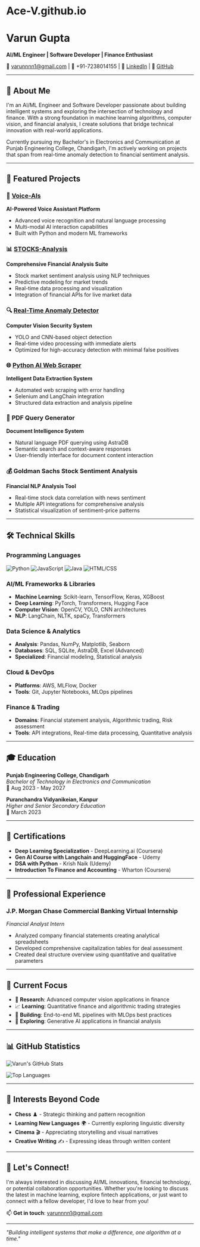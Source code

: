# Ace-V.github.io
# Varun Gupta

**AI/ML Engineer | Software Developer | Finance Enthusiast**

📧 [varunnnn1@gmail.com](mailto:varunnnn1@gmail.com) | 📱 +91-7238014155 | 🔗 [LinkedIn](https://www.linkedin.com/in/varun-gupta-38767a28b/) | 🐙 [GitHub](https://github.com/Ace-V)

---

## 👋 About Me

I'm an AI/ML Engineer and Software Developer passionate about building intelligent systems and exploring the intersection of technology and finance. With a strong foundation in machine learning algorithms, computer vision, and financial analysis, I create solutions that bridge technical innovation with real-world applications.

Currently pursuing my Bachelor's in Electronics and Communication at Punjab Engineering College, Chandigarh, I'm actively working on projects that span from real-time anomaly detection to financial sentiment analysis.

---

## 🚀 Featured Projects

### 🤖 [Voice-AIs](https://github.com/Ace-V/Voice-AIs)
**AI-Powered Voice Assistant Platform**
- Advanced voice recognition and natural language processing
- Multi-modal AI interaction capabilities
- Built with Python and modern ML frameworks

### 📊 [STOCKS-Analysis](https://github.com/Ace-V/STOCKS-Analysis)
**Comprehensive Financial Analysis Suite**
- Stock market sentiment analysis using NLP techniques
- Predictive modeling for market trends
- Real-time data processing and visualization
- Integration of financial APIs for live market data

### 🔍 [Real-Time Anomaly Detector](https://github.com/Ace-V/AI-ML)
**Computer Vision Security System**
- YOLO and CNN-based object detection
- Real-time video processing with immediate alerts
- Optimized for high-accuracy detection with minimal false positives

### 🌐 [Python AI Web Scraper](https://github.com/Ace-V/DataScience-ML)
**Intelligent Data Extraction System**
- Automated web scraping with error handling
- Selenium and LangChain integration
- Structured data extraction and analysis pipeline

### 📄 **PDF Query Generator**
**Document Intelligence System**
- Natural language PDF querying using AstraDB
- Semantic search and context-aware responses
- User-friendly interface for document content interaction

### 💰 **Goldman Sachs Stock Sentiment Analysis**
**Financial NLP Analysis Tool**
- Real-time stock data correlation with news sentiment
- Multiple API integrations for comprehensive analysis
- Statistical visualization of sentiment-price patterns

---

## 🛠️ Technical Skills

### **Programming Languages**
![Python](https://img.shields.io/badge/Python-3776AB?style=flat&logo=python&logoColor=white)
![JavaScript](https://img.shields.io/badge/JavaScript-F7DF1E?style=flat&logo=javascript&logoColor=black)
![Java](https://img.shields.io/badge/Java-ED8B00?style=flat&logo=java&logoColor=white)
![HTML/CSS](https://img.shields.io/badge/HTML/CSS-E34F26?style=flat&logo=html5&logoColor=white)

### **AI/ML Frameworks & Libraries**
- **Machine Learning**: Scikit-learn, TensorFlow, Keras, XGBoost
- **Deep Learning**: PyTorch, Transformers, Hugging Face
- **Computer Vision**: OpenCV, YOLO, CNN architectures
- **NLP**: LangChain, NLTK, spaCy, Transformers

### **Data Science & Analytics**
- **Analysis**: Pandas, NumPy, Matplotlib, Seaborn
- **Databases**: SQL, SQLite, AstraDB, Excel (Advanced)
- **Specialized**: Financial modeling, Statistical analysis

### **Cloud & DevOps**
- **Platforms**: AWS, MLFlow, Docker
- **Tools**: Git, Jupyter Notebooks, MLOps pipelines

### **Finance & Trading**
- **Domains**: Financial statement analysis, Algorithmic trading, Risk assessment
- **Tools**: API integrations, Real-time data processing, Quantitative analysis

---

## 🎓 Education

**Punjab Engineering College, Chandigarh**  
*Bachelor of Technology in Electronics and Communication*  
📅 Aug 2023 - May 2027

**Puranchandra Vidyanikeian, Kanpur**  
*Higher and Senior Secondary Education*  
📅 March 2023

---

## 📜 Certifications

- **Deep Learning Specialization** - DeepLearning.ai (Coursera)
- **Gen AI Course with Langchain and HuggingFace** - Udemy
- **DSA with Python** - Krish Naik (Udemy)
- **Introduction To Finance and Accounting** - Wharton (Coursera)

---

## 💼 Professional Experience

### **J.P. Morgan Chase Commercial Banking Virtual Internship**
*Financial Analyst Intern*
- Analyzed company financial statements creating analytical spreadsheets
- Developed comprehensive capitalization tables for deal assessment
- Created deal structure overview using quantitative and qualitative parameters

---

## 🎯 Current Focus

- 🔬 **Research**: Advanced computer vision applications in finance
- 📈 **Learning**: Quantitative finance and algorithmic trading strategies
- 🚀 **Building**: End-to-end ML pipelines with MLOps best practices
- 🌟 **Exploring**: Generative AI applications in financial analysis

---

## 📊 GitHub Statistics

![Varun's GitHub Stats](https://github-readme-stats.vercel.app/api?username=Ace-V&show_icons=true&theme=dark&count_private=true)

![Top Languages](https://github-readme-stats.vercel.app/api/top-langs/?username=Ace-V&layout=compact&theme=dark)

---

## 🌟 Interests Beyond Code

- **Chess** ♟️ - Strategic thinking and pattern recognition
- **Learning New Languages** 🌍 - Currently exploring linguistic diversity
- **Cinema** 🎬 - Appreciating storytelling and visual narratives
- **Creative Writing** ✍️ - Expressing ideas through written content

---

## 🤝 Let's Connect!

I'm always interested in discussing AI/ML innovations, financial technology, or potential collaboration opportunities. Whether you're looking to discuss the latest in machine learning, explore fintech applications, or just want to connect with a fellow developer, I'd love to hear from you!

📫 **Get in touch**: [varunnnn1@gmail.com](mailto:varunnnn1@gmail.com)

---

*"Building intelligent systems that make a difference, one algorithm at a time."*
